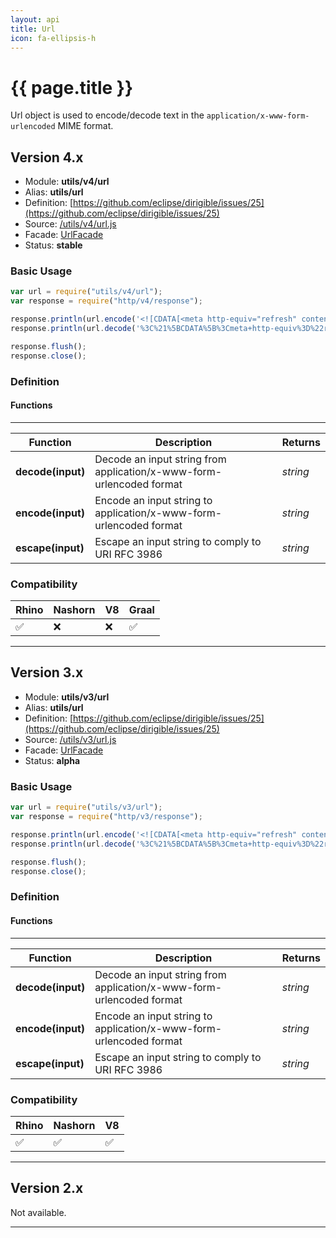```yaml
---
layout: api
title: Url
icon: fa-ellipsis-h
---
```


{{ page.title }}
===

Url object is used to encode/decode text in the `application/x-www-form-urlencoded` MIME format.

Version 4.x
---

- Module: **utils/v4/url**
- Alias: **utils/url**
- Definition: [https://github.com/eclipse/dirigible/issues/25](https://github.com/eclipse/dirigible/issues/25)
- Source: [/utils/v4/url.js](https://github.com/dirigiblelabs/api-utils/blob/master/utils/v4/url.js)
- Facade: [UrlFacade](https://github.com/eclipse/dirigible/blob/master/api/api-facade/api-utils/src/main/java/org/eclipse/dirigible/api/v3/utils/UrlFacade.java)
- Status: **stable**


### Basic Usage

```javascript
var url = require("utils/v4/url");
var response = require("http/v4/response");

response.println(url.encode('<![CDATA[<meta http-equiv="refresh" content="0;url=javascript:document.vulnerable=true;">]]>'));
response.println(url.decode('%3C%21%5BCDATA%5B%3Cmeta+http-equiv%3D%22refresh%22+content%3D%220%3Burl%3Djavascript%3Adocument.vulnerable%3Dtrue%3B%22%3E%5D%5D%3E'));

response.flush();
response.close();
```


### Definition

#### Functions

---

Function     | Description | Returns
------------ | ----------- | --------
**decode(input)**   | Decode an input string from application/x-www-form-urlencoded format | *string*
**encode(input)**   | Encode an input string to application/x-www-form-urlencoded format | *string*
**escape(input)**   | Escape an input string to comply to URI RFC 3986 | *string*




### Compatibility

Rhino | Nashorn | V8 | Graal |
----- | ------- | ---| ------|
 ✅   | ❌      | ❌  |  ✅   |

---

Version 3.x
---

- Module: **utils/v3/url**
- Alias: **utils/url**
- Definition: [https://github.com/eclipse/dirigible/issues/25](https://github.com/eclipse/dirigible/issues/25)
- Source: [/utils/v3/url.js](https://github.com/dirigiblelabs/api-v3-utils/blob/master/utils/v3/url.js)
- Facade: [UrlFacade](https://github.com/eclipse/dirigible/blob/master/api/api-facade/api-utils/src/main/java/org/eclipse/dirigible/api/v3/utils/UrlFacade.java)
- Status: **alpha**


### Basic Usage

```javascript
var url = require("utils/v3/url");
var response = require("http/v3/response");

response.println(url.encode('<![CDATA[<meta http-equiv="refresh" content="0;url=javascript:document.vulnerable=true;">]]>'));
response.println(url.decode('%3C%21%5BCDATA%5B%3Cmeta+http-equiv%3D%22refresh%22+content%3D%220%3Burl%3Djavascript%3Adocument.vulnerable%3Dtrue%3B%22%3E%5D%5D%3E'));

response.flush();
response.close();
```




### Definition

#### Functions

---

Function     | Description | Returns
------------ | ----------- | --------
**decode(input)**   | Decode an input string from application/x-www-form-urlencoded format | *string*
**encode(input)**   | Encode an input string to application/x-www-form-urlencoded format | *string*
**escape(input)**   | Escape an input string to comply to URI RFC 3986 | *string*




### Compatibility

Rhino | Nashorn | V8
----- | ------- | --------
 ✅  | ✅  | ✅

---


Version 2.x
---

Not available.

---
